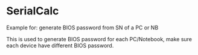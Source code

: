 # SerialCalc
Example for: generate BIOS password from SN of a PC or NB

This is used to generate BIOS password for each PC/Notebook, make sure each device have different BIOS password.
